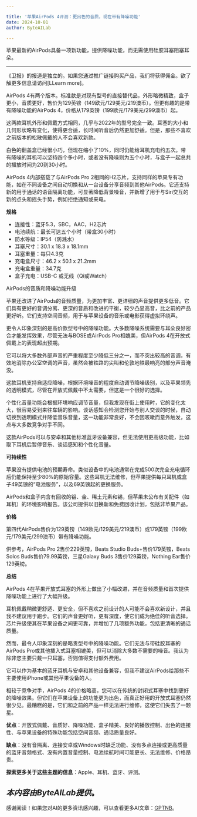 ```yaml
---

title: '苹果AirPods 4评测：更出色的音质，现在带有降噪功能'
date: 2024-10-01
author: ByteAILab

---
```


苹果最新的AirPods具备一项新功能，提供降噪功能，而无需使用硅胶耳塞阻塞耳朵。

---
 

《卫报》的报道是独立的。如果您通过推广链接购买产品，我们将获得佣金。欲了解更多信息请访问[LLearn more]。 

AirPods 4有两个版本。标准款是对现有型号的直接替代品，外形略微精致，盒子更小，音质更好，售价为129英镑（149欧元/129美元/219澳币）。但更有趣的是带有降噪功能的AirPods 4，价格从179英镑（199欧元/179美元/299澳币）起。

这两款耳机外形和佩戴方式相同，几乎与2022年的型号完全一致。耳塞的大小和几何形状略有变化，使得更合适，长时间听音后仍然更加舒适。但是，那些不喜欢之前版本的松散佩戴的人不会喜欢新款。

白色的翻盖盒已经很小巧，但现在缩小了10%，同时仍能给耳机充电约五次。带有降噪的耳机可以坚持四个多小时，或者没有降噪则为五个小时，与盒子一起总共的播放时间为20到30小时。

AirPods 4内部搭载了与AirPods Pro 2相同的H2芯片，支持同样的苹果专有功能，如在不同设备之间自动切换和从一台设备分享音频到其他AirPods。它还支持新的用于通话的语音隔离功能，可显著降低背景噪音，并新增了用于与Siri交互的新的点头和摇头手势，例如拒绝通知或来电。

**规格**

- 连接性：蓝牙5.3，SBC，AAC，H2芯片
- 电池续航：最长可达五个小时（带盒30小时）
- 防水等级：IP54（防溅水）
- 耳塞尺寸：30.1 x 18.3 x 18.1mm
- 耳塞重量：每只4.3克
- 充电盒尺寸：46.2 x 50.1 x 21.2mm
- 充电盒重量：34.7克
- 盒子充电：USB-C 或无线（Qi或Watch）

AirPods的音质和降噪功能升级

苹果还改进了AirPods的音频质量，为更加丰富、更详细的声音提供更多低音。它们具有更好的音调分离、更深的音质和改进的平衡，较少凸显高音，比之前的产品更好听。它们支持空间音频，用于与苹果设备的音乐或电影获得虚拟环绕声。

更令人印象深刻的是高价款型号中的降噪功能。大多数降噪系统需要与耳朵良好密合才能发挥效果，尽管无法与BOSE或AirPods Pro相媲美，但AirPods 4在开放式佩戴上的表现超出预期。

它可以将大多数外部声音的严重程度至少降低三分之一，而不突出较高的音调，有效地消除办公室空调的声音，虽然会被铁路的尖叫和伦敦地铁最响亮的部分声音淹没。

这款耳机支持自适应降噪，根据环境噪音的程度自动调节降噪级别，以及苹果领先的透明模式，尽管在开放式佩戴中不太需要，但这是一个很好的选择。

个性化音量功能会根据环境响应调节音量，但我发现在街上使用时，它的变化太大，很容易受到来往车辆的影响。谈话感知会检测您开始与别人交谈的时候，自动切换到透明模式并降低音乐音量，这一功能非常良好，不会因咳嗽而意外触发，这点与大多数竞争对手不同。

这款AirPods可以与安卓和其他标准蓝牙设备兼容，但无法使用更高级功能，比如取下耳机后暂停音乐、谈话感知和个性化音量。

**可持续性**

苹果没有提供电池的预期寿命。类似设备中的电池通常在完成500次完全充电循环后仍能保持至少80%的原始容量。这些耳机无法维修，但苹果提供每只耳机或盒子49英镑的“电池服务”，以及69英镑起的更换服务。

AirPods和盒子内含有回收的铝、金、稀土元素和锡，但苹果未公布有关配件（如耳机）的环境影响报告。该公司提供以旧换新和免费回收计划，包括非苹果产品。

**价格**

第四代AirPods售价为129英镑（149欧元/129美元/219澳币）或179英镑（199欧元/179美元/299澳币）带有降噪功能。

供参考，AirPods Pro 2售价229英镑，Beats Studio Buds+售价179英镑，Beats Solos Buds售价79.99英镑，三星Galaxy Buds 3售价129英镑，Nothing Ear售价129英镑。

**总结**

AirPods 4在苹果开放式耳塞的外形上做出了小幅改进，并在音频质量和首次提供降噪功能上进行了大幅升级。

耳机佩戴稍微更舒适、更安全，但不喜欢之前设计的人可能不会喜欢新设计，并且我不建议用于跑步。它们的声音更好听，更有深度，使它们成为绝佳的听音选择。芯片升级使其在苹果设备之间更可靠，并增加了几项额外功能，包括更清晰的通话质量。

然而，最令人印象深刻的是略贵型号中的降噪功能。它们无法与带硅胶耳塞的AirPods Pro或其他插入式耳塞相媲美，但可以消除大多数不需要的噪音。我认为除非您主要只戴一只耳塞，否则值得支付额外费用。

它可以作为基本的蓝牙耳机与安卓和其他设备兼容，但我不建议AirPods给那些不主要使用iPhone或其他苹果设备的人。

相较于竞争对手，AirPods 4的价格略高，您可以在传统的封闭式耳塞中找到更好的降噪效果。但它们在苹果设备上的功能更为出色，而真正好用的开放式耳塞仍然很少见。最糟糕的是，它们和之前的产品一样无法进行维修，这使它们失去了一颗星。

**优点**：开放式佩戴、音质好、降噪功能、盒子精美、良好的播放控制、出色的连接性、与苹果设备的特殊功能包括空间音频、通话质量良好。

**缺点**：没有音隔离、连接安卓或Windows时缺乏功能、没有多点连接或更高质量的蓝牙音频格式、没有内置音量控制、电池续航时间可能更长、无法维修、价格昂贵。 

**探索更多关于这些主题的信息**：Apple、耳机、蓝牙、评测。

*本内容由ByteAILab提供*。
---
感谢阅读！如果您对AI的更多资讯感兴趣，可以查看更多AI文章：[GPTNB](https://gptnb.com)。